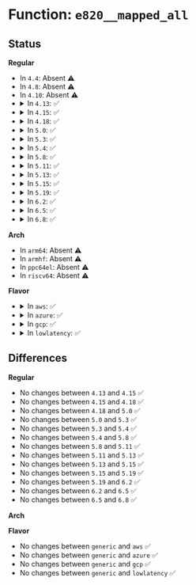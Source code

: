# Function: <code>e820__mapped_all</code>

## Status
<b>Regular</b>
<ul>
<li>
In <code>4.4</code>: Absent ⚠️
</li>
<li>
In <code>4.8</code>: Absent ⚠️
</li>
<li>
In <code>4.10</code>: Absent ⚠️
</li>
<li>
<details>
<summary>In <code>4.13</code>: ✅</summary>

```c
bool e820__mapped_all(u64 start, u64 end, enum e820_type type);
```

**Collision:** Unique Global

**Inline:** No

**Transformation:** False

**Instances:**

```
In arch/x86/kernel/e820.c (ffffffff820ab455)
Location: arch/x86/kernel/e820.c:99
Inline: False
Direct callers:
  - arch/x86/kernel/setup.c:setup_arch
  - arch/x86/platform/efi/quirks.c:efi_reserve_boot_services
```
**Symbols:**

```
ffffffff820ab455-ffffffff820ab4b5: e820__mapped_all (STB_GLOBAL)
```
</details>
</li>
<li>
<details>
<summary>In <code>4.15</code>: ✅</summary>

```c
bool e820__mapped_all(u64 start, u64 end, enum e820_type type);
```

**Collision:** Unique Global

**Inline:** No

**Transformation:** False

**Instances:**

```
In arch/x86/kernel/e820.c (ffffffff826b1bfa)
Location: arch/x86/kernel/e820.c:135
Inline: False
Direct callers:
  - arch/x86/kernel/setup.c:setup_arch
  - arch/x86/platform/efi/quirks.c:efi_reserve_boot_services
```
**Symbols:**

```
ffffffff826b1bfa-ffffffff826b1c8b: e820__mapped_all (STB_GLOBAL)
```
</details>
</li>
<li>
<details>
<summary>In <code>4.18</code>: ✅</summary>

```c
bool e820__mapped_all(u64 start, u64 end, enum e820_type type);
```

**Collision:** Unique Global

**Inline:** No

**Transformation:** False

**Instances:**

```
In arch/x86/kernel/e820.c (ffffffff826db2d1)
Location: arch/x86/kernel/e820.c:135
Inline: False
Direct callers:
  - arch/x86/xen/enlighten_hvm.c:xen_hvm_guest_init
  - arch/x86/kernel/setup.c:setup_arch
  - arch/x86/platform/efi/quirks.c:efi_reserve_boot_services
```
**Symbols:**

```
ffffffff826db2d1-ffffffff826db362: e820__mapped_all (STB_GLOBAL)
```
</details>
</li>
<li>
<details>
<summary>In <code>5.0</code>: ✅</summary>

```c
bool e820__mapped_all(u64 start, u64 end, enum e820_type type);
```

**Collision:** Unique Global

**Inline:** No

**Transformation:** False

**Instances:**

```
In arch/x86/kernel/e820.c (ffffffff828916b8)
Location: arch/x86/kernel/e820.c:134
Inline: False
Direct callers:
  - arch/x86/xen/enlighten_hvm.c:xen_hvm_guest_init
  - arch/x86/kernel/setup.c:setup_arch
  - arch/x86/platform/efi/quirks.c:efi_reserve_boot_services
```
**Symbols:**

```
ffffffff828916b8-ffffffff82891749: e820__mapped_all (STB_GLOBAL)
```
</details>
</li>
<li>
<details>
<summary>In <code>5.3</code>: ✅</summary>

```c
bool e820__mapped_all(u64 start, u64 end, enum e820_type type);
```

**Collision:** Unique Global

**Inline:** No

**Transformation:** False

**Instances:**

```
In arch/x86/kernel/e820.c (ffffffff828a8c30)
Location: arch/x86/kernel/e820.c:148
Inline: False
Direct callers:
  - arch/x86/xen/enlighten_hvm.c:xen_hvm_guest_init
  - arch/x86/kernel/setup.c:setup_arch
  - arch/x86/platform/efi/quirks.c:efi_reserve_boot_services
```
**Symbols:**

```
ffffffff828a8c30-ffffffff828a8cc1: e820__mapped_all (STB_GLOBAL)
```
</details>
</li>
<li>
<details>
<summary>In <code>5.4</code>: ✅</summary>

```c
bool e820__mapped_all(u64 start, u64 end, enum e820_type type);
```

**Collision:** Unique Global

**Inline:** No

**Transformation:** False

**Instances:**

```
In arch/x86/kernel/e820.c (ffffffff828abc94)
Location: arch/x86/kernel/e820.c:148
Inline: False
Direct callers:
  - arch/x86/xen/enlighten_hvm.c:xen_hvm_guest_init
  - arch/x86/kernel/setup.c:setup_arch
  - arch/x86/platform/efi/quirks.c:efi_reserve_boot_services
```
**Symbols:**

```
ffffffff828abc94-ffffffff828abd25: e820__mapped_all (STB_GLOBAL)
```
</details>
</li>
<li>
<details>
<summary>In <code>5.8</code>: ✅</summary>

```c
bool e820__mapped_all(u64 start, u64 end, enum e820_type type);
```

**Collision:** Unique Global

**Inline:** No

**Transformation:** False

**Instances:**

```
In arch/x86/kernel/e820.c (ffffffff82cd101a)
Location: arch/x86/kernel/e820.c:148
Inline: False
Direct callers:
  - arch/x86/xen/enlighten_hvm.c:xen_hvm_guest_init
  - arch/x86/kernel/setup.c:setup_arch
  - arch/x86/platform/efi/quirks.c:efi_reserve_boot_services
  - drivers/iommu/intel/iommu.c:dmar_parse_one_rmrr
```
**Symbols:**

```
ffffffff82cd101a-ffffffff82cd1030: e820__mapped_all (STB_GLOBAL)
```
</details>
</li>
<li>
<details>
<summary>In <code>5.11</code>: ✅</summary>

```c
bool e820__mapped_all(u64 start, u64 end, enum e820_type type);
```

**Collision:** Unique Global

**Inline:** No

**Transformation:** False

**Instances:**

```
In arch/x86/kernel/e820.c (ffffffff82fbce5a)
Location: arch/x86/kernel/e820.c:148
Inline: False
Direct callers:
  - arch/x86/xen/enlighten_hvm.c:xen_hvm_guest_init
  - arch/x86/kernel/setup.c:setup_arch
  - arch/x86/platform/efi/quirks.c:efi_reserve_boot_services
  - drivers/iommu/intel/iommu.c:dmar_parse_one_rmrr
```
**Symbols:**

```
ffffffff82fbce5a-ffffffff82fbce70: e820__mapped_all (STB_GLOBAL)
```
</details>
</li>
<li>
<details>
<summary>In <code>5.13</code>: ✅</summary>

```c
bool e820__mapped_all(u64 start, u64 end, enum e820_type type);
```

**Collision:** Unique Global

**Inline:** No

**Transformation:** False

**Instances:**

```
In arch/x86/kernel/e820.c (ffffffff831c756b)
Location: arch/x86/kernel/e820.c:148
Inline: False
Direct callers:
  - arch/x86/xen/enlighten_hvm.c:xen_hvm_guest_init
  - arch/x86/kernel/setup.c:setup_arch
  - arch/x86/platform/efi/quirks.c:efi_reserve_boot_services
  - drivers/iommu/intel/iommu.c:dmar_parse_one_rmrr
```
**Symbols:**

```
ffffffff831c756b-ffffffff831c7581: e820__mapped_all (STB_GLOBAL)
```
</details>
</li>
<li>
<details>
<summary>In <code>5.15</code>: ✅</summary>

```c
bool e820__mapped_all(u64 start, u64 end, enum e820_type type);
```

**Collision:** Unique Global

**Inline:** No

**Transformation:** False

**Instances:**

```
In arch/x86/kernel/e820.c (ffffffff832a845f)
Location: arch/x86/kernel/e820.c:148
Inline: False
Direct callers:
  - arch/x86/xen/enlighten_hvm.c:xen_hvm_guest_init
  - arch/x86/kernel/setup.c:setup_arch
  - arch/x86/platform/efi/quirks.c:efi_reserve_boot_services
  - drivers/iommu/intel/iommu.c:dmar_parse_one_rmrr
```
**Symbols:**

```
ffffffff832a845f-ffffffff832a8475: e820__mapped_all (STB_GLOBAL)
```
</details>
</li>
<li>
<details>
<summary>In <code>5.19</code>: ✅</summary>

```c
bool e820__mapped_all(u64 start, u64 end, enum e820_type type);
```

**Collision:** Unique Global

**Inline:** No

**Transformation:** False

**Instances:**

```
In arch/x86/kernel/e820.c (ffffffff834578ed)
Location: arch/x86/kernel/e820.c:148
Inline: False
Direct callers:
  - arch/x86/xen/enlighten_hvm.c:xen_hvm_guest_init
  - arch/x86/kernel/setup.c:setup_arch
  - arch/x86/platform/efi/quirks.c:efi_reserve_boot_services
  - drivers/iommu/intel/iommu.c:dmar_parse_one_rmrr
```
**Symbols:**

```
ffffffff834578ed-ffffffff8345790d: e820__mapped_all (STB_GLOBAL)
```
</details>
</li>
<li>
<details>
<summary>In <code>6.2</code>: ✅</summary>

```c
bool e820__mapped_all(u64 start, u64 end, enum e820_type type);
```

**Collision:** Unique Global

**Inline:** No

**Transformation:** False

**Instances:**

```
In arch/x86/kernel/e820.c (ffffffff83e76340)
Location: arch/x86/kernel/e820.c:148
Inline: False
Direct callers:
  - arch/x86/xen/enlighten_hvm.c:xen_hvm_guest_init
  - arch/x86/kernel/setup.c:setup_arch
  - arch/x86/platform/efi/quirks.c:efi_reserve_boot_services
```
**Symbols:**

```
ffffffff83e76340-ffffffff83e76360: e820__mapped_all (STB_GLOBAL)
```
</details>
</li>
<li>
<details>
<summary>In <code>6.5</code>: ✅</summary>

```c
bool e820__mapped_all(u64 start, u64 end, enum e820_type type);
```

**Collision:** Unique Global

**Inline:** No

**Transformation:** False

**Instances:**

```
In arch/x86/kernel/e820.c (ffffffff83698250)
Location: arch/x86/kernel/e820.c:148
Inline: False
Direct callers:
  - arch/x86/xen/enlighten_hvm.c:xen_hvm_guest_init
  - arch/x86/kernel/setup.c:setup_arch
  - arch/x86/platform/efi/quirks.c:efi_reserve_boot_services
```
**Symbols:**

```
ffffffff83698250-ffffffff83698270: e820__mapped_all (STB_GLOBAL)
```
</details>
</li>
<li>
<details>
<summary>In <code>6.8</code>: ✅</summary>

```c
bool e820__mapped_all(u64 start, u64 end, enum e820_type type);
```

**Collision:** Unique Global

**Inline:** No

**Transformation:** False

**Instances:**

```
In arch/x86/kernel/e820.c (ffffffff838c7fd0)
Location: arch/x86/kernel/e820.c:148
Inline: False
Direct callers:
  - arch/x86/xen/enlighten_hvm.c:xen_hvm_guest_init
  - arch/x86/kernel/setup.c:setup_arch
  - arch/x86/platform/efi/quirks.c:efi_reserve_boot_services
```
**Symbols:**

```
ffffffff838c7fd0-ffffffff838c7ff0: e820__mapped_all (STB_GLOBAL)
```
</details>
</li>
</ul>
<b>Arch</b>
<ul>
<li>
In <code>arm64</code>: Absent ⚠️
</li>
<li>
In <code>armhf</code>: Absent ⚠️
</li>
<li>
In <code>ppc64el</code>: Absent ⚠️
</li>
<li>
In <code>riscv64</code>: Absent ⚠️
</li>
</ul>
<b>Flavor</b>
<ul>
<li>
<details>
<summary>In <code>aws</code>: ✅</summary>

```c
bool e820__mapped_all(u64 start, u64 end, enum e820_type type);
```

**Collision:** Unique Global

**Inline:** No

**Transformation:** False

**Instances:**

```
In arch/x86/kernel/e820.c (ffffffff82899ca6)
Location: arch/x86/kernel/e820.c:148
Inline: False
Direct callers:
  - arch/x86/xen/enlighten_hvm.c:xen_hvm_guest_init
  - arch/x86/kernel/setup.c:setup_arch
  - arch/x86/platform/efi/quirks.c:efi_reserve_boot_services
```
**Symbols:**

```
ffffffff82899ca6-ffffffff82899d37: e820__mapped_all (STB_GLOBAL)
```
</details>
</li>
<li>
<details>
<summary>In <code>azure</code>: ✅</summary>

```c
bool e820__mapped_all(u64 start, u64 end, enum e820_type type);
```

**Collision:** Unique Global

**Inline:** No

**Transformation:** False

**Instances:**

```
In arch/x86/kernel/e820.c (ffffffff82891f64)
Location: arch/x86/kernel/e820.c:148
Inline: False
Direct callers:
  - arch/x86/kernel/setup.c:setup_arch
  - arch/x86/platform/efi/quirks.c:efi_reserve_boot_services
```
**Symbols:**

```
ffffffff82891f64-ffffffff82891ff5: e820__mapped_all (STB_GLOBAL)
```
</details>
</li>
<li>
<details>
<summary>In <code>gcp</code>: ✅</summary>

```c
bool e820__mapped_all(u64 start, u64 end, enum e820_type type);
```

**Collision:** Unique Global

**Inline:** No

**Transformation:** False

**Instances:**

```
In arch/x86/kernel/e820.c (ffffffff828acc86)
Location: arch/x86/kernel/e820.c:148
Inline: False
Direct callers:
  - arch/x86/xen/enlighten_hvm.c:xen_hvm_guest_init
  - arch/x86/kernel/setup.c:setup_arch
  - arch/x86/platform/efi/quirks.c:efi_reserve_boot_services
```
**Symbols:**

```
ffffffff828acc86-ffffffff828acd17: e820__mapped_all (STB_GLOBAL)
```
</details>
</li>
<li>
<details>
<summary>In <code>lowlatency</code>: ✅</summary>

```c
bool e820__mapped_all(u64 start, u64 end, enum e820_type type);
```

**Collision:** Unique Global

**Inline:** No

**Transformation:** False

**Instances:**

```
In arch/x86/kernel/e820.c (ffffffff828acca4)
Location: arch/x86/kernel/e820.c:148
Inline: False
Direct callers:
  - arch/x86/xen/enlighten_hvm.c:xen_hvm_guest_init
  - arch/x86/kernel/setup.c:setup_arch
  - arch/x86/platform/efi/quirks.c:efi_reserve_boot_services
```
**Symbols:**

```
ffffffff828acca4-ffffffff828acd35: e820__mapped_all (STB_GLOBAL)
```
</details>
</li>
</ul>

## Differences
<b>Regular</b>
<ul>
<li>
No changes between <code>4.13</code> and <code>4.15</code> ✅
</li>
<li>
No changes between <code>4.15</code> and <code>4.18</code> ✅
</li>
<li>
No changes between <code>4.18</code> and <code>5.0</code> ✅
</li>
<li>
No changes between <code>5.0</code> and <code>5.3</code> ✅
</li>
<li>
No changes between <code>5.3</code> and <code>5.4</code> ✅
</li>
<li>
No changes between <code>5.4</code> and <code>5.8</code> ✅
</li>
<li>
No changes between <code>5.8</code> and <code>5.11</code> ✅
</li>
<li>
No changes between <code>5.11</code> and <code>5.13</code> ✅
</li>
<li>
No changes between <code>5.13</code> and <code>5.15</code> ✅
</li>
<li>
No changes between <code>5.15</code> and <code>5.19</code> ✅
</li>
<li>
No changes between <code>5.19</code> and <code>6.2</code> ✅
</li>
<li>
No changes between <code>6.2</code> and <code>6.5</code> ✅
</li>
<li>
No changes between <code>6.5</code> and <code>6.8</code> ✅
</li>
</ul>
<b>Arch</b>
<ul>
</ul>
<b>Flavor</b>
<ul>
<li>
No changes between <code>generic</code> and <code>aws</code> ✅
</li>
<li>
No changes between <code>generic</code> and <code>azure</code> ✅
</li>
<li>
No changes between <code>generic</code> and <code>gcp</code> ✅
</li>
<li>
No changes between <code>generic</code> and <code>lowlatency</code> ✅
</li>
</ul>
